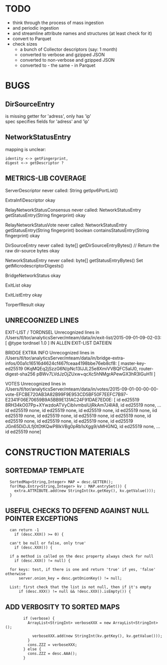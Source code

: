 # TODO

* think through the process of mass ingestion  
* and periodic ingestion  
* and streamline attribute names and structures (at least check for it)
* convert to Parquet 
* check sizes
  + a bunch of Collector descriptors (say: 1 month)
  + converted to verbose and gzipped JSON
  + converted to non-verbose and gzipped JSON
  + converted to - the same - in Parquet


# BUGS

## DirSourceEntry

is missing getter for 'adress', only has 'ip'  
spec specifies fields for 'adress' and 'ip'

## NetworkStatusEntry

mapping is unclear:  
   
    identity <-> getFingerprint,   
    digest <-> getDescriptor ?
  

## METRICS-LIB COVERAGE
  
  ServerDescriptor
    never called: String getIpv6PortList()
    
  ExtraInfiDescriptor
    okay
  
  RelayNetworkStatusConsensus
    never called: NetworkStatusEntry getStatusEntry(String fingerprint)
    okay
   
  RelayNetworkStatusVote
    never called: NetworkStatusEntry getStatusEntry(String fingerprint)
                  boolean containsStatusEntry(String fingerprint)
    okay
        
  DirSourceEntry
    never called: byte[] getDirSourceEntryBytes() // Return the raw dir-source bytes
    okay
    
  NetworkStatusEntry
    never called: byte[] getStatusEntryBytes()
                  Set<String> getMicrodescriptorDigests()

  BridgeNetworkStatus
    okay
    
  ExitList
    okay
    
  ExitListEntry
    okay
    
  TorperfResult
    okay

## UNRECOGNIZED LINES  

EXIT-LIST / TORDNSEL
Unrecognized lines in /Users/tl/tor/analyticsServer/mteam/data/in/exit-list/2015-09-01-09-02-03:
[
  @type tordnsel 1.0
]
IN ALLEN EXIT-LIST DATEIEN


BRIDGE EXTRA INFO
Unrecognized lines in /Users/tl/tor/analyticsServer/mteam/data/in/bridge-extra-infos/00a1c16516d4624cf467fceaa4198bbe76eb8cf8:
[
  master-key-ed25519 0KqMQEq2jSzzG6N/pNc13lJJL25e8XmiVVBQFC5aIJ0, 
  router-digest-sha256 pBWv7LVdJzOjZUxw+qcXc5hNMgrAPewGX3hR3IGuH1I
]


VOTES
Unrecognized lines in /Users/tl/tor/analyticsServer/mteam/data/in/votes/2015-09-01-00-00-00-vote-EFCBE720AB3A82B99F9E953CD5BF50F7EEFC7B97-E2341F06E70659B9A5BB9E131AC24F91DAE7ED0E:
[
  id ed25519 8RH34kO07Pp+XYwzdoATVyCibIvmbslUjRkAm7J4IA8, 
  id ed25519 none, 
  ... id ed25519 none, id ed25519 none, id ed25519 none, id ed25519 none, iid ed25519 none, id ed25519 none, id ed25519 none, id ed25519 none, id ed25519 none, id ed25519 none, id ed25519 none, id ed25519 JGn65DiDJLfj0tDtKQwP8lkVBg0pRb1sXgg9/sMHGNQ, id ed25519 none, ... id ed25519 none]




# CONSTRUCTION MATERIALS


## SORTEDMAP TEMPLATE

      SortedMap<String,Integer> MAP = desc.GETTER();
      for(Map.Entry<String,Integer> kv : MAP.entrySet()) {
        extra.ATTRIBUTE.add(new StringInt(kv.getKey(), kv.getValue()));
      }

## USEFUL CHECKS TO DEFEND AGAINST NULL POINTER EXCEPTIONS

      can return -1
        if (desc.XXX() >= 0) {

      can't be null or false, only true'
        if (desc.XXX()) {

      if a method is called on the desc property always check for null
        if (desc.XXX() != null) {

      for keys: test, if there is one and return 'true' if yes, 'false' otherwise
          server.onion_key = desc.getOnionKey() != null;

      List: first check that the list is not null, then if it's empty
          if (desc.XXX() != null && !desc.XXX().isEmpty()) {

## ADD VERBOSITY TO SORTED MAPS
  

            if (verbose) {
              ArrayList<StringInt> verboseXXX = new ArrayList<StringInt>();

                verboseXXX.add(new StringInt(kv.getKey(), kv.getValue()));
              }
              cons.ZZZ = verboseXXX;
            } else {
              cons.ZZZ = desc.AAA();
            }

